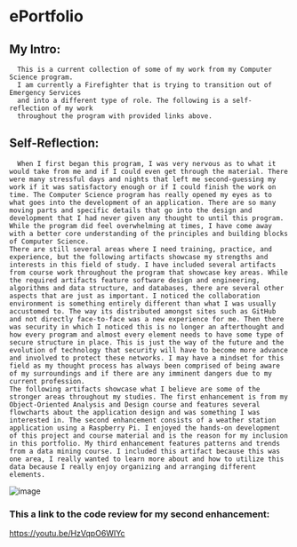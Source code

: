 # ePortfolio
## My Intro:
      This is a current collection of some of my work from my Computer Science program. 
      I am currently a Firefighter that is trying to transition out of Emergency Services
      and into a different type of role. The following is a self-reflection of my work 
      throughout the program with provided links above. 
      
## Self-Reflection:
      When I first began this program, I was very nervous as to what it would take from me and if I could even get through the material. There were many stressful days and nights that left me second-guessing my work if it was satisfactory enough or if I could finish the work on time. The Computer Science program has really opened my eyes as to what goes into the development of an application. There are so many moving parts and specific details that go into the design and development that I had never given any thought to until this program. While the program did feel overwhelming at times, I have come away with a better core understanding of the principles and building blocks of Computer Science.
	There are still several areas where I need training, practice, and experience, but the following artifacts showcase my strengths and interests in this field of study. I have included several artifacts from course work throughout the program that showcase key areas. While the required artifacts feature software design and engineering, algorithms and data structure, and databases, there are several other aspects that are just as important. I noticed the collaboration environment is something entirely different than what I was usually accustomed to. The way its distributed amongst sites such as GitHub and not directly face-to-face was a new experience for me. Then there was security in which I noticed this is no longer an afterthought and how every program and almost every element needs to have some type of secure structure in place. This is just the way of the future and the evolution of technology that security will have to become more advance and involved to protect these networks. I may have a mindset for this field as my thought process has always been comprised of being aware of my surroundings and if there are any imminent dangers due to my current profession. 
	The following artifacts showcase what I believe are some of the stronger areas throughout my studies. The first enhancement is from my Object-Oriented Analysis and Design course and features several flowcharts about the application design and was something I was interested in. The second enhancement consists of a weather station application using a Raspberry Pi. I enjoyed the hands-on development of this project and course material and is the reason for my inclusion in this portfolio. My third enhancement features patterns and trends from a data mining course. I included this artifact because this was one area, I really wanted to learn more about and how to utilize this data because I really enjoy organizing and arranging different elements. 
![image](https://user-images.githubusercontent.com/75960616/129485246-403cc0e7-5d97-49ea-96f4-decf008f9717.png)

### This a link to the code review for my second enhancement:
https://youtu.be/HzVqpO6WIYc
